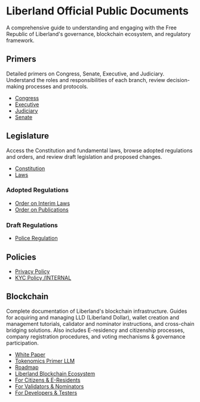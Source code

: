 # Liberland Official Public Documents

A comprehensive guide to understanding and engaging with the Free Republic of Liberland's governance, blockchain ecosystem, and regulatory framework.

## Primers

Detailed primers on Congress, Senate, Executive, and Judiciary. Understand the roles and responsibilities of each branch, review decision-making processes and protocols.

* [Congress](/primers/congress.md)
* [Executive](/primers/executive.md)
* [Judiciary](/primers/judiciary.md)
* [Senate](/primers/senate.md)

## Legislature

Access the Constitution and fundamental laws, browse adopted regulations and orders, and review draft legislation and proposed changes.

* [Constitution](https://github.com/liberland/constitution/blob/master/Constitution.md)
* [Laws](https://github.com/liberland/laws)

### Adopted Regulations

* [Order on Interim Laws](<regulations/in force/orders/order-on-interim-laws.md>)
* [Order on Publications](<regulations/in force/orders/order-on-publication.md>)

### Draft Regulations

* [Police Regulation](regulations/drafts/police-regulation.md)

## Policies

* [Privacy Policy](<policies/in force/justice/privacy-policy.md>)
* [KYC Policy /INTERNAL](<policies/in force/justice/privacy-policy.md>)

## Blockchain

Complete documentation of Liberland's blockchain infrastructure. Guides for acquiring and managing LLD (Liberland Dollar), wallet creation and management tutorials, calidator and nominator instructions, and cross-chain bridging solutions. Also includes E-residency and citizenship processes, company registration procedures, and voting mechanisms & governance participation.

* [White Paper](https://github.com/liberland/docs/blob/master/blockchain/white-paper.md)
* [Tokenomics Primer LLM](https://github.com/liberland/docs/blob/master/blockchain/tokenomics-primer.md)
* [Roadmap](/blockchain/roadmap.md)
* [Liberland Blockchain Ecosystem](/blockchain/ecosystem.md)
* [For Citizens & E-Residents](/blockchain/for-citizens)
* [For Validators & Nominators](blockchain/for-validators-nominators-and-stakers)
* [For Developers & Testers](blockchain/for-developers-and-testers)
